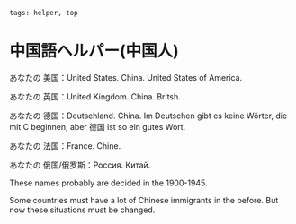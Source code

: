 ```
tags: helper, top
```


# 中国語ヘルパー(中国人)


あなたの 美国：United States. China. United States of America.

あなたの 英国：United Kingdom. China. Britsh.

あなたの 德国：Deutschland. China. Im Deutschen gibt es keine Wörter, die mit C beginnen, aber 德国 ist so ein gutes Wort.

あなたの 法国：France. Chine.

あなたの 俄国/俄罗斯：Россия. Китай.

These names probably are decided in the 1900-1945.

Some countries must have a lot of Chinese immigrants in the before. But now these situations must be changed.